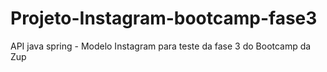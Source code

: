 # Projeto-Instagram-bootcamp-fase3
API java spring - Modelo Instagram para teste da fase 3 do Bootcamp da Zup
